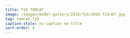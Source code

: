 ```yaml
---
title: F24 TOMCAT
image: /images/model-gallery/2018/f24/2018-f24-07.jpg
tag: tomcat-f24
caption-style: no-caption no-title
sort-order: 8
---
```


